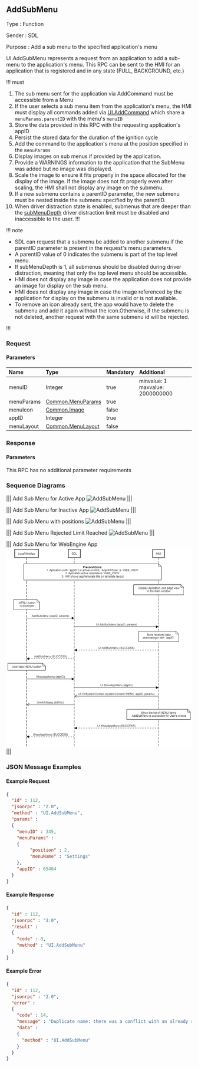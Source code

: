 ## AddSubMenu

Type
: Function

Sender
: SDL

Purpose
: Add a sub menu to the specified application's menu

UI.AddSubMenu represents a request from an application to add a sub-menu to the application's menu. This RPC can be sent to the HMI for an application that is registered and in any state (FULL, BACKGROUND, etc.)

!!! must

  1. The sub menu sent for the application via AddCommand must be accessible from a Menu
  2. If the user selects a sub menu item from the application's menu, the HMI must display all commands added via [UI.AddCommand](../addcommand) which share a `menuParams.parentID` with the menu's `menuID`
  3. Store the data provided in this RPC with the requesting application's appID
  4. Persist the stored data for the duration of the ignition cycle
  5. Add the command to the application's menu at the position specified in the `menuParams`
  6. Display images on sub menus if provided by the application.
  7. Provide a WARNINGS information to the application that the SubMenu was added but no image was displayed.
  8. Scale the image to ensure it fits properly in the space allocated for the display of the image. If the image does not fit properly even after scaling, the HMI shall not display any image on the submenu.
  9. If a new submenu contains a parentID parameter, the new submenu must be nested inside the submenu specified by the parentID.
  10. When driver distraction state is enabled, submenus that are deeper than the [subMenuDepth](../../common/struct/#driverdistractioncapability) driver distraction limit must be disabled and inaccessible to the user.
!!!

!!! note

  * SDL can request that a submenu be added to another submenu if the parentID parameter is present in the request's menu parameters.
  * A parentID value of 0 indicates the submenu is part of the top level menu.
  * If subMenuDepth is 1, all submenus should be disabled during driver distraction, meaning that only the top level menu should be accessible.
  * HMI does not display any image in case the application does not provide an image for display on the sub menu.
  * HMI does not display any image in case the image referenced by the application for display on the submenu is invalid or is not available.
  * To remove an icon already sent, the app would have to delete the submenu and add it again without the icon.Otherwise, if the submenu is not deleted, another request with the same submenu id will be rejected.

!!!

### Request

#### Parameters

|Name|Type|Mandatory|Additional|
|:---|:---|:--------|:---------|
|menuID|Integer|true|minvalue: 1<br>maxvalue: 2000000000|
|menuParams|[Common.MenuParams](../../common/structs/#menuparams)|true||
|menuIcon|[Common.Image](../../common/structs/#image)|false||
|appID|Integer|true||
|menuLayout|[Common.MenuLayout](../../common/enums/#menulayout)|false||

### Response

#### Parameters

This RPC has no additional parameter requirements

### Sequence Diagrams

|||
Add Sub Menu for Active App
![AddSubMenu](./assets/AddSubMenuActiveApp.png)
|||

|||
Add Sub Menu for Inactive App
![AddSubMenu](./assets/AddSubMenuInactiveApp.png)
|||

|||
Add Sub Menu with positions
![AddSubMenu](./assets/AddSubMenuPositions.png)
|||

|||
Add Sub Menu Rejected Limit Reached
![AddSubMenu](./assets/AddSubMenuLimit.png)
|||

|||
Add Sub Menu for WebEngine App
![AddSubMenu](./assets/AddSubMenuWebEngineApp.png)
|||

### JSON Message Examples

#### Example Request

```json
{
  "id" : 112,
  "jsonrpc" : "2.0",
  "method" : "UI.AddSubMenu",
  "params" :
  {
    "menuID" : 345,
    "menuParams" :
    {
         "position" : 2,
         "menuName" : "Settings"
    },
    "appID" : 65464
  }
}
```

#### Example Response

```json
{
  "id" : 112,
  "jsonrpc" : "2.0",
  "result" :
  {
    "code" : 0,
    "method" : "UI.AddSubMenu"
  }
}
```

#### Example Error

```json
{
  "id" : 112,
  "jsonrpc" : "2.0",
  "error" :
  {
    "code" : 14,
    "message" : "Duplicate name: there was a conflict with an already registered name of SubMenu",
    "data" :
    {
      "method" : "UI.AddSubMenu"
    }
  }
}
```
